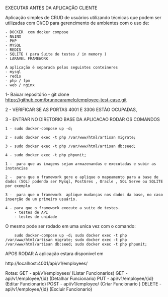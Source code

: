 EXECUTAR ANTES DA APLICAÇÃO CLIENTE

Aplicação simples de CRUD de usuários utilizando técnicas que podem ser utilizadas com CI/CD
para gerencimento de ambientes com o uso de:

    - DOCKER  com docker compose
    - NGINX
    - PHP
    - MYSQL
    - REDIS
    - SQLITE ( para Suite de testes / in memory )
    - LARAVEL FRAMEWORK

    A aplicação é separada pelos seguintes conteineres
    - mysql
    - redis
    - php / fpm
    - web / nginx

1- Baixar repositório 
    - git clone https://github.com/brunocaramelo/employee-test-case.git

2 - VERIFICAR  SE AS PORTAS 4001 E 3306 ESTÃO OCUPADAS,


3 - ENTRAR NO DIRETORIO BASE DA APLICACAO RODAR OS COMANDOS 
    
    1 - sudo docker-compose up -d;

    2 - sudo docker exec -t php /var/www/html/artisan migrate;

    3 - sudo docker exec -t php /var/www/html/artisan db:seed;

    4 - sudo docker exec -t php phpunit;

    1 -  para que as imagens sejam armazenandas e executadas e subir as instancias
    
    2 -  para que o framework gere e aplique o mapeamento para a base de dados (SQL) podendo ser Mysql, PostGres , Oracle , SQL Serve ou SQLITE por exemplo
    
    3 -  para que o framework  aplique mudanças nos dados da base, no caso inserção de um primeiro usuário.
    
    4 - para que o framework execute a suite de testes.
        - testes de API  
        - testes de unidade
     
O mesmo pode ser rodado em uma unica vez com o comando:

        sudo docker-compose up -d; sudo docker exec -t php /var/www/html/artisan migrate; sudo docker exec -t php /var/www/html/artisan db:seed; sudo docker exec -t php phpunit;

APOS RODAR A aplicação estara disponivel em 

http://localhost:4001/api/v1/employees/


Rotas: 
GET - api/v1/employees/ (Listar Funcionarios) 
GET - api/v1/employee/{id} (Detalhar Funcionario) 
PUT - api/v1/employee/{id} (Editar Funcionario) 
POST - api/v1/employee/ (Criar Funcionario ) 
DELETE - api/v1/employee/{id} (Excluir Funcionario)

